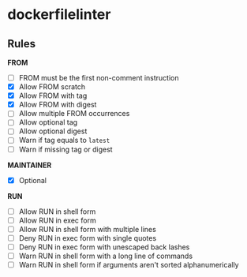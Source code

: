 # dockerfilelinter

## Rules

**FROM**

- [ ] FROM must be the first non-comment instruction
- [x] Allow FROM scratch
- [x] Allow FROM with tag
- [x] Allow FROM with digest
- [ ] Allow multiple FROM occurrences
- [ ] Allow optional tag
- [ ] Allow optional digest
- [ ] Warn if tag equals to `latest`
- [ ] Warn if missing tag or digest

**MAINTAINER**

- [x] Optional

**RUN**

- [ ] Allow RUN in shell form
- [ ] Allow RUN in exec form
- [ ] Allow RUN in shell form with multiple lines
- [ ] Deny RUN in exec form with single quotes
- [ ] Deny RUN in exec form with unescaped back lashes
- [ ] Warn RUN in shell form with a long line of commands
- [ ] Warn RUN in shell form if arguments aren't sorted alphanumerically
